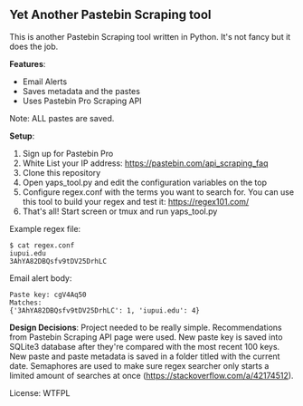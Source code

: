 Yet Another Pastebin Scraping tool
--------------------------------------

This is another Pastebin Scraping tool written in Python. It's not fancy but it does the job.

**Features**:
 - Email Alerts
 - Saves metadata and the pastes
 - Uses Pastebin Pro Scraping API

Note: ALL pastes are saved.

**Setup**:
 1. Sign up for Pastebin Pro
 2. White List your IP address: https://pastebin.com/api_scraping_faq
 3. Clone this repository
 4. Open yaps_tool.py and edit the configuration variables on the top
 5. Configure regex.conf with the terms you want to search for. You can use this tool to build your regex and test it: https://regex101.com/
 6. That's all! Start screen or tmux and run yaps_tool.py

Example regex file:

    $ cat regex.conf
    iupui.edu
    3AhYA82DBQsfv9tDV25DrhLC

Email alert body:

    Paste key: cgV4Aq50
    Matches:
    {'3AhYA82DBQsfv9tDV25DrhLC': 1, 'iupui.edu': 4}

**Design Decisions**:
Project needed to be really simple. Recommendations from Pastebin Scraping API page were used. New paste key is saved into SQLite3 database after they're compared with the most recent 100 keys. New paste and paste metadata is saved in a folder titled with the current date. Semaphores are used to make sure regex searcher only starts a limited amount of searches at once (https://stackoverflow.com/a/42174512).

License: WTFPL
